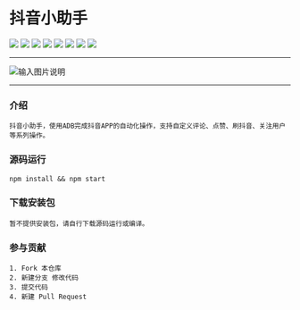 
# 抖音小助手  
<img src="https://svg.hamm.cn/gitee.svg?type=star&user=hamm&project=douyin_helper">
<img src="https://svg.hamm.cn/gitee.svg?type=fork&user=hamm&project=douyin_helper">
<img src="https://svg.hamm.cn/gitee.svg?type=watch&user=hamm&project=douyin_helper">
<img src="https://svg.hamm.cn/gitee.svg?type=commit&user=hamm&project=douyin_helper">
<img src="https://svg.hamm.cn/badge.svg?key=语言&value=JavaScript"/>
<img src="https://svg.hamm.cn/badge.svg?key=依赖&value=Electron"/>
<img src="https://svg.hamm.cn/badge.svg?key=调试&value=ADB Tools"/>
<img src="https://svg.hamm.cn/badge.svg?key=前端&value=Vue/WeUI"/>

* * *

![输入图片说明](https://images.gitee.com/uploads/images/2019/1203/180915_e95a720a_145025.png "截屏2019-12-0318.08.30.png")
* * *
### 介绍
```
抖音小助手，使用ADB完成抖音APP的自动化操作，支持自定义评论、点赞、刷抖音、关注用户等系列操作。
```

### 源码运行
```
npm install && npm start
```

### 下载安装包

```
暂不提供安装包，请自行下载源码运行或编译。
```

### 参与贡献
```
1. Fork 本仓库
2. 新建分支 修改代码
3. 提交代码
4. 新建 Pull Request
```